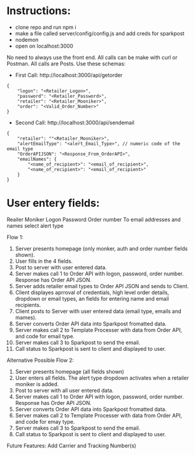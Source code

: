 # Instructions:

- clone repo and run npm i
- make a file called server/config/config.js and add creds for sparkpost
- nodemon
- open on localhost:3000

No need to always use the front end.  All calls can be make with curl or Postman.  All calls are Posts.  Use these schemas:
- First Call: http://localhost:3000/api/getorder
```
{
    "logon": "<Retailer_Logon>",
    "password": "<Retailer_Password>",
    "retailer": "<Retailer_Mooniker>",
    "order": "<Valid_Order_Number>"
}
```
- Second Call: http://localhost:3000/api/sendemail
```
{
	"retailer": ""<Retailer_Mooniker>",
	"alertEmailType": "<alert_Email_Type>", // numeric code of the email type
	"OrderAPIJSON": "<Response_From_OrderAPI>",
	"emailNames": {
		"<name_of_recipient>": "<email_of_recipient>",
		"<name_of_recipient>": "<email_of_recipient>"
	}
}
```


# User entery fields:
Reailer Moniker
Logon
Password
Order number
To email addresses and names
select alert type


Flow 1:
1) Server presents homepage (only monker, auth and order number fields shown).
2) User fills in the 4 fields.
3) Post to server with user entered data.
4) Server makes call 1 to Order API with logon, password, order number. Response has Order API JSON.
5) Server adds retailer email types to Order API JSON and sends to Client.
6) Client displayes aprroval of credentials, high level order details, dropdown or email types, an fields for entering name and email recipients.
7) Client posts to Server with user entered data (email type, emails and mames).
8) Server converts Order API data into Sparkpost fromatted data.
9) Server makes call 2 to Template Processer with data from Order API, and code for email type.
10) Server makes call 3 to Sparkpost to send the email.
11) Call status to Sparkpost is sent to client and displayed to user.



Alternative Possible Flow 2:
1) Server presents homepage (all fields shown)
2) User enters all fields.  The alert type dropdown activates when a retailer moniker is added.
3) Post to server with all user entered data.
4) Server makes call 1 to Order API with logon, password, order number.  Response has Order API JSON.
5) Server converts Order API data into Sparkpost fromatted data.
6) Server makes call 2 to Template Processer with data from Order API, and code for emay type.
7) Server makes call 3 to Sparkpost to send the email.
8) Call status to Sparkpost is sent to client and displayed to user.

Future Features:
Add Carrier and Tracking Number(s)